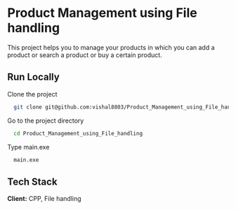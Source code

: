 
# Product Management using File handling

This project helps you to manage your products in which you can add a product or search a product or buy a certain product.



## Run Locally

Clone the project

```bash
  git clone git@github.com:vishal8803/Product_Management_using_File_handling.git
```

Go to the project directory

```bash
  cd Product_Management_using_File_handling
```

Type main.exe 

```bash
  main.exe
```




## Tech Stack

**Client:** CPP, File handling

